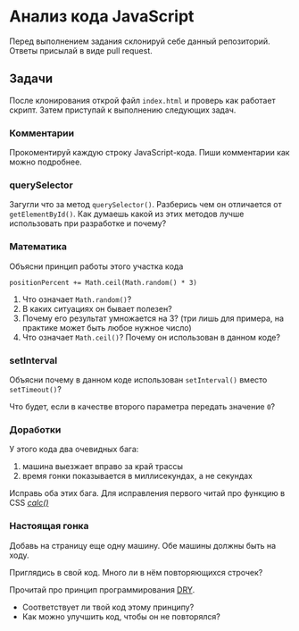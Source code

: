 # Анализ кода JavaScript

Перед выполнением задания склонируй себе данный репозиторий. Ответы присылай в виде pull request.

## Задачи

После клонирования открой файл `index.html` и проверь как работает скрипт. Затем приступай к выполнению следующих задач.

### Комментарии
Прокоментируй каждую строку JavaScript-кода. Пиши комментарии как можно подробнее.

### querySelector
Загугли что за метод `querySelector()`. Разберись чем он отличается от `getElementById()`. Как думаешь какой из этих методов лучше использовать при разработке и почему?

### Математика
Объясни принцип работы этого участка кода
```
positionPercent += Math.ceil(Math.random() * 3)
```

1) Что означает `Math.random()`?
2) В каких ситуациях он бывает полезен?
3) Почему его результат умножается на 3? (три лишь для примера, на практике может быть любое нужное число)
4) Что означает `Math.ceil()`? Почему он использован в данном коде?

### setInterval
Объясни почему в данном коде использован `setInterval()` вместо `setTimeout()`?

Что будет, если в качестве второго параметра передать значение `0`?

### Доработки

У этого кода два очевидных бага:

1) машина выезжает вправо за край трассы
2) время гонки показывается в миллисекундах, а не секундах

Исправь оба этих бага. Для исправления первого читай про функцию в CSS [_calc()_](https://developer.mozilla.org/ru/docs/Web/CSS/calc())

### Настоящая гонка

Добавь на страницу еще одну машину. Обе машины должны быть на ходу.

Приглядись в свой код. Много ли в нём повторяющихся строчек? 

Прочитай про принцип программирования [DRY](https://www.google.com/search?q=dry+%D0%BF%D1%80%D0%BE%D0%B3%D1%80%D0%B0%D0%BC%D0%BC%D0%B8%D1%80%D0%BE%D0%B2%D0%B0%D0%BD%D0%B8%D0%B5&newwindow=1&ei=5ap8YI-vNPCprgSb0LTIAw&oq=dry+%D0%BF%D1%80%D0%BE%D0%B3&gs_lcp=Cgdnd3Mtd2l6EAMYADICCAAyBggAEBYQHjIGCAAQFhAeMgYIABAWEB46BwgAEEcQsANQsAVYsAVgzA1oAXACeACAAZ4BiAHwAZIBAzEuMZgBAKABAaoBB2d3cy13aXrIAQjAAQE&sclient=gws-wiz).

- Соответствует ли твой код этому принципу?
- Как можно улучшить код, чтобы он не повторялся?